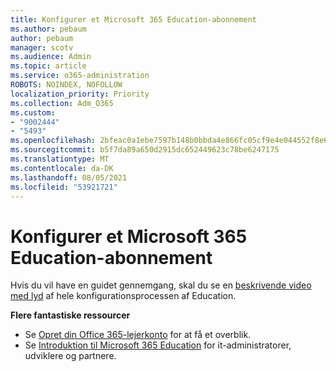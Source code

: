 ```yaml
---
title: Konfigurer et Microsoft 365 Education-abonnement
ms.author: pebaum
author: pebaum
manager: scotv
ms.audience: Admin
ms.topic: article
ms.service: o365-administration
ROBOTS: NOINDEX, NOFOLLOW
localization_priority: Priority
ms.collection: Adm_O365
ms.custom:
- "9002444"
- "5493"
ms.openlocfilehash: 2bfeac0a1ebe7597b148b0bbda4e866fc05cf9e4e044552f8e6fa0f4227df736
ms.sourcegitcommit: b5f7da89a650d2915dc652449623c78be6247175
ms.translationtype: MT
ms.contentlocale: da-DK
ms.lasthandoff: 08/05/2021
ms.locfileid: "53921721"
---
```

# <a name="set-up-a-microsoft-365-education-subscription"></a>Konfigurer et Microsoft 365 Education-abonnement

Hvis du vil have en guidet gennemgang, skal du se en [beskrivende video med lyd](https://aka.ms/M365EduSetup) af hele konfigurationsprocessen af Education.

**Flere fantastiske ressourcer**

- Se [Opret din Office 365-lejerkonto](https://docs.microsoft.com/microsoft-365/education/deploy/create-your-office-365-tenant) for at få et overblik.
- Se [Introduktion til Microsoft 365 Education](https://docs.microsoft.com/education/) for it-administratorer, udviklere og partnere.